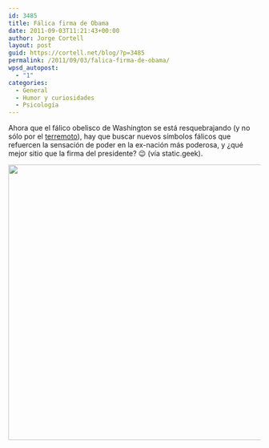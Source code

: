 ```yaml
---
id: 3485
title: Fálica firma de Obama
date: 2011-09-03T11:21:43+00:00
author: Jorge Cortell
layout: post
guid: https://cortell.net/blog/?p=3485
permalink: /2011/09/03/falica-firma-de-obama/
wpsd_autopost:
  - "1"
categories:
  - General
  - Humor y curiosidades
  - Psicología
---
```

Ahora que el fálico obelisco de Washington se está resquebrajando (y no sólo por el <a title="https://www.washingtonpost.com/blogs/post_now/post/washington-monument-cracks-indicate-earthquake-damage-photos/2011/08/25/gIQAfFwmdJ_blog.html" href="https://www.washingtonpost.com/blogs/post_now/post/washington-monument-cracks-indicate-earthquake-damage-photos/2011/08/25/gIQAfFwmdJ_blog.html" target="_blank">terremoto</a>), hay que buscar nuevos símbolos fálicos que refuercen la sensación de poder en la ex-nación más poderosa, y ¿qué mejor sitio que la firma del presidente? 😉 (vía static.geek).

<img class="aligncenter" title="Obama" src="https://static.geeek.org/public/humour/.signature-barack-obama_m.jpg" alt="" width="550" height="550" />